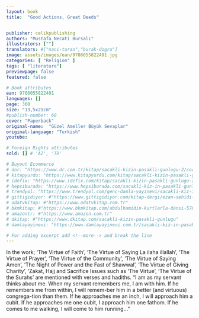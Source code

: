 ```yaml
---
layout: book
title:  "Good Actions, Great Deeds"


publisher: celikpublishing
authors: "Mustafa Necati Bursalı"
illustrators: [""]
translators: #["naci-turan","burak-dogru"]
image: assets/images/ean/9786055822491.jpg
categories: [ "Religion" ]
tags: [ "literature"]
previewpage: false
featured: false

# Book attributes
ean: 9786055822491
languages: []
page: 308
size: "13,5x21cm"
#publish-number: 60
cover: "Paperback"
original-name:  "Güzel Ameller Büyük Sevaplar"
original-language: "Turkish"
youtube:

# Foreign Rights attributes
sold: [] # 'AZ', 'TR'

# Buyout Ecommerce
# dnr: "https://www.dr.com.tr/kitap/sacakli-kizin-pasakli-gunlugu-2/cocuk-ve-genclik/genclik-10-yas/roman-oyku/urunno=0001893059001"
# kitapyurdu: "https://www.kitapyurdu.com/kitap/sacakli-kizin-pasakli-gunlugu-2-/560122.html&filter_name=Sa%C3%A7akl%C4%B1+K%C4%B1z%27%C4%B1n+Pasakl%C4%B1+G%C3%BCnl%C3%BC%C4%9F%C3%BC+2"
# idefix: "https://www.idefix.com/kitap/sacakli-kizin-pasakli-gunlugu-2/cocuk-ve-genclik/genclik-10-yas/roman-oyku/urunno=0001893059001"
# hepsiburada: "https://www.hepsiburada.com/sacakli-kiz-in-pasakli-gunlugu-2-damla-yayinevi-p-HBV000012ER86"
# trendyol: "https://www.trendyol.com/genc-damla-yayinevi/sacakli-kiz-in-pasakli-gunlugu-2-p-54825777"
# gittigidiyor: #"https://www.gittigidiyor.com/kitap-dergi/ezan-sehidi-adnan-menderes_pdp_732728793"
# odatvkitap: #"https://www.odatvkitap.com.tr"
# bkmkitap: #"https://www.bkmkitap.com/abdulhamidin-kurtlarla-dansi-578226"
# amazontr: #"https://www.amazon.com.tr"
# dkitap: #"https://www.dkitap.com/sacakli-kizin-pasakli-gunlugu"
# damlayayinevi: "https://www.damlayayinevi.com.tr/sacakli-kiz-in-pasakli-gunlugu-2-bu-iste-bi-terslik-var"

# For adding excerpt add <!--more--> and break the line
---
```

In the work; ‘The Virtue of Faith’, ‘The Virtue of
Saying La ilaha illallah’, ‘The Virtue of Prayer’, ‘The
Virtue of the Community’, ‘The Virtue of Saying
Amen’, ‘The Night of Power and the Fast of Shawwal’, ‘The Virtue of Giving Charity’, ‘Zakat, Hajj and
Sacrifice Issues such as ‘The Virtue’, ‘The Virtue of
the Surahs’ are mentioned with verses and hadiths.
“I am as my servant thinks about me. When my
servant remembers me, I am with him. If he remembers me from within, I will remem-ber him in
a better (and virtuous) congrega-tion than them. If
he approaches me an inch, I will approach him a
cubit. If he approaches me one cubit, I approach
him one fathom. If he comes to me walking, I will
come to him running…”
<!--more--> 

